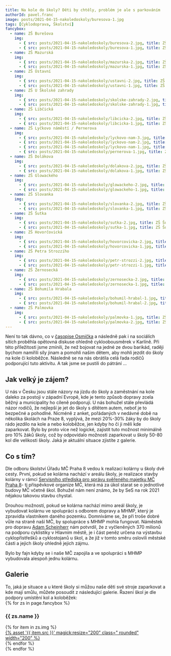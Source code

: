 ```yaml
---
title: Na kole do školy? Děti by chtěly, problém je ale s parkováním
authorId: pavel.franc
image: posts/2021-04-15-nakoledoskoly/buresova-1.jpg
tags: [Cyklodoprava, Školství]
fancybox:
  - name: ZŠ Burešova
    img:
      - { src: posts/2021-04-15-nakoledoskoly/buresova-2.jpg, title: ZŠ Burešova - celkový pohled }
      - { src: posts/2021-04-15-nakoledoskoly/buresova-1.jpg, title: ZŠ Burešova - kolárna }
  - name: ZŠ Mazurská
    img:
      - { src: posts/2021-04-15-nakoledoskoly/mazurska-2.jpg, title: ZŠ Mazurská - celkový pohled }
      - { src: posts/2021-04-15-nakoledoskoly/mazurska-1.jpg, title: ZŠ Mazurská - kolárna }
  - name: ZŠ Ústavní
    img:
      - { src: posts/2021-04-15-nakoledoskoly/ustavni-2.jpg, title: ZŠ Ústavní - celkový pohled }
      - { src: posts/2021-04-15-nakoledoskoly/ustavni-1.jpg, title: ZŠ Ústavní - kolárna }
  - name: ZŠ U Školské zahrady
    img:
      - { src: posts/2021-04-15-nakoledoskoly/skolske-zahrady-2.jpg, title: ZŠ U Školské zahrady - celkový pohled }
      - { src: posts/2021-04-15-nakoledoskoly/skolske-zahrady-1.jpg, title: ZŠ U Školské zahrady - stojany }
  - name: ZŠ Libčická
    img:
      - { src: posts/2021-04-15-nakoledoskoly/libcicka-2.jpg, title: ZŠ Libčická - celkový pohled }
      - { src: posts/2021-04-15-nakoledoskoly/libcicka-1.jpg, title: ZŠ Libčická - stojany }
  - name: ZŠ Lyčkovo náměstí / Pernerova
    img:
      - { src: posts/2021-04-15-nakoledoskoly/lyckovo-nam-3.jpg, title: ZŠ Lyčkovo náměstí - celkový pohled }
      - { src: posts/2021-04-15-nakoledoskoly/lyckovo-nam-2.jpg, title: ZŠ Lyčkovo náměstí - stojany }
      - { src: posts/2021-04-15-nakoledoskoly/lyckovo-nam-1.jpg, title: ZŠ Lyčkovo náměstí - stojany }
      - { src: posts/2021-04-15-nakoledoskoly/pernerova-1.jpg, title: ZŠ Pernerova - stojany }
  - name: ZŠ Dolákova
    img:
      - { src: posts/2021-04-15-nakoledoskoly/dolakova-2.jpg, title: ZŠ Dolákova - celkový pohled }
      - { src: posts/2021-04-15-nakoledoskoly/dolakova-1.jpg, title: ZŠ Dolákova - stojany }
  - name: ZŠ Glowackého
    img:
      - { src: posts/2021-04-15-nakoledoskoly/glowackeho-2.jpg, title: ZŠ Glowackého - celkový pohled }
      - { src: posts/2021-04-15-nakoledoskoly/glowackeho-1.jpg, title: ZŠ Glowackého - stojany }
  - name: ZŠ Slovanka
    img:
      - { src: posts/2021-04-15-nakoledoskoly/slovanka-2.jpg, title: ZŠ Slovanka - celkový pohled }
      - { src: posts/2021-04-15-nakoledoskoly/slovanka-1.jpg, title: ZŠ Slovanka - stojany }
  - name: ZŠ Šutka
    img:
      - { src: posts/2021-04-15-nakoledoskoly/sutka-2.jpg, title: ZŠ Šutka - celkový pohled }
      - { src: posts/2021-04-15-nakoledoskoly/sutka-1.jpg, title: ZŠ Šutka - stojany }
  - name: ZŠ Hovorčovická
    img:
      - { src: posts/2021-04-15-nakoledoskoly/hovorcovicka-2.jpg, title: ZŠ Hovorčovická - celkový pohled }
      - { src: posts/2021-04-15-nakoledoskoly/hovorcovicka-1.jpg, title: ZŠ Hovorčovická - stojany }
  - name: ZŠ Petra Strozziho
    img:
      - { src: posts/2021-04-15-nakoledoskoly/petr-strozzi-2.jpg, title: ZŠ Petra Strozziho - celkový pohled 1 }
      - { src: posts/2021-04-15-nakoledoskoly/petr-strozzi-1.jpg, title: ZŠ Petra Strozziho - celkový pohled 2 }
  - name: ZŠ Žernosecká
    img:
      - { src: posts/2021-04-15-nakoledoskoly/zernosecka-2.jpg, title: ZŠ Žernosecká - celkový pohled 1 }
      - { src: posts/2021-04-15-nakoledoskoly/zernosecka-1.jpg, title: ZŠ Žernosecká - celkový pohled 2 }
  - name: ZŠ Bohumila Hrabala
    img:
      - { src: posts/2021-04-15-nakoledoskoly/bohumil-hrabal-1.jpg, title: ZŠ Bohumila Hrabala - celkový pohled }
      - { src: posts/2021-04-15-nakoledoskoly/bohumil-hrabal-2.jpg, title: ZŠ Bohumila Hrabala - budova Na Korábě }
  - name: ZŠ Palmovka
    img:
      - { src: posts/2021-04-15-nakoledoskoly/palmovka-1.jpg, title: ZŠ Palmovka - celkový pohled 1 }
      - { src: posts/2021-04-15-nakoledoskoly/palmovka-2.jpg, title: ZŠ Palmovka - celkový pohled 2 }
---
```


Není to tak dávno, co v <a href="/aktuality/zeptal-se-nekdo-obyvatel-karlina.html">časopise Osmička</a> a následně pak i na sociálích sítích proběhla opětovná diskuse ohledně cykloobousměrek v Karlíně. Při této příležitosti jsme zmínili, že než bojovat na jedné ze dvou barikád, raději bychom namířili síly jinam a pomohli našim dětem, aby mohli jezdit do školy na kole či koloběžce. Následně se na nás obrátila celá řada rodičů podporující tuto aktivitu. A tak jsme se pustili do pátrání ...

<h2>Jak velký je zájem?</h2>
U nás v Česku jsou stále názory na jízdu do školy a zaměstnání na kole daleko za postoji v západní Evropě, kde je tento způsob dopravy zcela běžný a municipality ho cíleně podporují. U nás bohužel stále převládá názor rodičů, že nejlepší je jet do školy s dítětem autem, neboť je to bezpečné a pohodlné. Nicméně z anket, pořádaných v nedávné době na několika školách na Praze 8, vyplývá, že mezi 20%-30% žáky by do školy rádo jezdilo na kole a nebo koloběžce, jen kdyby ho či ji měli kde zaparkovat. Bylo by proto více než logické, zajistit tuto možnost minimálně pro 10% žáků školy, což by odpovídalo možnosti zaparkovat u školy 50-80 kol dle velikosti školy. Jaká je aktuální situace zjistíte z galerie.

<h2>Co s tím?</h2>
Dle odboru školství Úřadu MČ Praha 8 vedou k realizaci kolárny u školy dvě cesty. První, pokud se kolárna nachází v areálu školy, je realizace stavby kolárny v rámci <a href="https://m.praha8.cz/Servisni-stredisko-pro-spravu-svereneho-majetku-MC-Praha-8-prispevkova-organizace.html">Servisního střediska pro správu svěřeného majetku MČ Praha 8</a>- tj příspěvkové organize MČ, která má za úkol starat se o jednotlivé budovy MČ včetně škol. Bohužel nám není známo, že by SeS na rok 2021 nějakou takovou stavbu chystal.

Drouhou možností, pokud se kolárna nachází mimo areál školy, je vybudovat kolárnu ve spolupráci s odborem dopravy a MHMP, který je zpravidla vlastníkem daného pozemku. Domníváme se, že při troše dobré vůle na straně naší MČ, by spolupráce s MHMP mohla fungovat. Náměstek pro dopravu <a href="https://www.praha.eu/jnp/cz/o_meste/magistrat/odbory/index.html?personId=11356">Adam Scheinherr</a> nám potvrdil, že z vyčleněných 370 milionů na podporu cyklistiky v Hlavním městě, je i část peněz určena na výstavbu cyklopřístřešků a cyklostojanů u škol, a že již v tomto směru oslovili městské části a jejich školy ohledně jejich zájmu.

Bylo by fajn kdyby se i naše MČ zapojila a ve spolupráci s MHMP vybudovala alespoň jednu kolárnu.

<h2>Galerie</h2>
To, jaká je situace a u které školy si můžou naše děti své stroje zaparkovat a kde mají smůlu, můžete posoudit z následující galerie. Řazení škol je dle podpory umístění kol a koloběžek:

<div>
{% for zs in page.fancybox %}
	<h3>{{ zs.name }}</h3>
	<div class="flex">
	{% for item in zs.img %}
		<div class="flex-none mr-4">
			<a data-fancybox="gallery" href="{% asset '{{ item.src }}' @path %}" data-caption="{{ item.title }}">{% asset '{{ item.src }}' magick:resize="200" class=" rounded" width="200" %}</a>
		</div>
	{% endfor %}
	</div>
{% endfor %}
</div>
